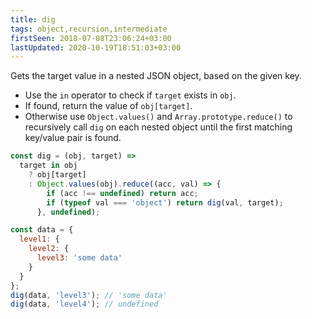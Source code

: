 ```yaml
---
title: dig
tags: object,recursion,intermediate
firstSeen: 2018-07-08T23:06:24+03:00
lastUpdated: 2020-10-19T18:51:03+03:00
---
```


Gets the target value in a nested JSON object, based on the given key.

- Use the `in` operator to check if `target` exists in `obj`.
- If found, return the value of `obj[target]`.
- Otherwise use `Object.values()` and `Array.prototype.reduce()` to recursively call `dig` on each nested object until the first matching key/value pair is found.

```js
const dig = (obj, target) =>
  target in obj
    ? obj[target]
    : Object.values(obj).reduce((acc, val) => {
        if (acc !== undefined) return acc;
        if (typeof val === 'object') return dig(val, target);
      }, undefined);
```

```js
const data = {
  level1: {
    level2: {
      level3: 'some data'
    }
  }
};
dig(data, 'level3'); // 'some data'
dig(data, 'level4'); // undefined
```
